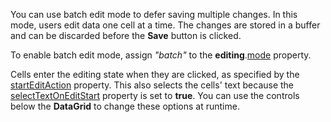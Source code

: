 You can use batch edit mode to defer saving multiple changes. In this mode, users edit data one cell at a time. The changes are stored in a buffer and can be discarded before the **Save** button is clicked.

To enable batch edit mode, assign *"batch"* to the **editing**.[mode](/Documentation/ApiReference/UI_Widgets/dxDataGrid/Configuration/editing/#mode) property.

Cells enter the editing state when they are clicked, as specified by the [startEditAction](/Documentation/ApiReference/UI_Widgets/dxDataGrid/Configuration/editing/#startEditAction) property. This also selects the cells' text because the [selectTextOnEditStart](/Documentation/ApiReference/UI_Widgets/dxDataGrid/Configuration/editing/#selectTextOnEditStart) property is set to **true**. You can use the controls below the **DataGrid** to change these options at runtime.